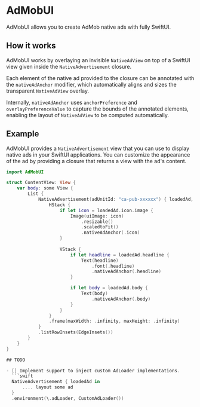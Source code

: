 # AdMobUI

AdMobUI allows you to create AdMob native ads with fully SwiftUI.

## How it works

AdMobUI works by overlaying an invisible `NativeAdView` on top of a SwiftUI view given inside the `NativeAdvertisement` closure.  

Each element of the native ad provided to the closure can be annotated with the `nativeAdAnchor` modifier, which automatically aligns and sizes the transparent `NativeAdView` overlay.  

Internally, `nativeAdAnchor` uses `anchorPreference` and `overlayPreferenceValue` to capture the bounds of the annotated elements, enabling the layout of `NativeAdView` to be computed automatically.

## Example

AdMobUI provides a `NativeAdvertisement` view that you can use to display native ads in your SwiftUI applications. You can customize the appearance of the ad by providing a closure that returns a view with the ad's content.

```swift
import AdMobUI

struct ContentView: View {
    var body: some View {
        List {
            NativeAdvertisement(adUnitId: "ca-pub-xxxxxx") { loadedAd, _ in
                HStack {
                    if let icon = loadedAd.icon.image {
                        Image(uiImage: icon)
                            .resizable()
                            .scaledtoFit()
                            .nativeAdAnchor(.icon)
                    }
    
                    VStack {
                        if let headline = loadedAd.headline {
                            Text(headline)
                                .font(.headline)
                                .nativeAdAnchor(.headline)
                        }

                        if let body = loadedAd.body {
                            Text(body)
                                .nativeAdAnchor(.body)
                        }
                    }
                }
                .frame(maxWidth: .infinity, maxHeight: .infinity)
            }
            .listRowInsets(EdgeInsets())
        }
    }
}

## TODO

- [] Implement support to inject custom AdLoader implementations.
  ```swift
  NativeAdvertisement { loadedAd in
      .... layout some ad
  }
  .environment(\.adLoader, CustomAdLoader())
  ```
  